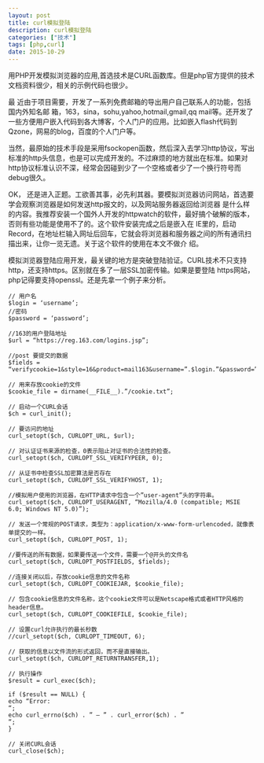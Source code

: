 ```yaml
---
layout: post
title: curl模拟登陆
description: curl模拟登陆
categories: ["技术"]
tags: [php,curl]
date: 2015-10-29
---
```


用PHP开发模拟浏览器的应用,首选技术是CURL函数库。但是php官方提供的技术文档资料很少，相关的示例代码也很少。<!-- more -->

最 近由于项目需要，开发了一系列免费邮箱的导出用户自己联系人的功能，包括国内外知名邮 箱，163，sina，sohu,yahoo,hotmail,gmail,qq mail等。还开发了一些方便用户嵌入代码到各大博客，个人门户的应用。比如嵌入flash代码到Qzone，网易的blog，百度的个人门户等。

当然，最原始的技术手段是采用fsockopen函数，然后深入去学习http协议，写出标准的http头信息，也是可以完成开发的。不过麻烦的地方就出在标准。如果对http协议标准认识不深，经常会因碰到少了一个空格或者少了一个换行符号而debug很久。

OK， 还是进入正题。工欲善其事，必先利其器。要模拟浏览器访问网站，首选要学会观察浏览器是如何发送http报文的，以及网站服务器返回给浏览器 是什么样的内容。我推荐安装一个国外人开发的httpwatch的软件，最好搞个破解的版本，否则有些功能是使用不了的。这个软件安装完成之后是嵌入在 IE里的，启动Record，在地址栏输入网址后回车，它就会将浏览器和服务器之间的所有通讯扫描出来，让你一览无遗。关于这个软件的使用在本文不做介 绍。

模拟浏览器登陆应用开发，最关键的地方是突破登陆验证。CURL技术不只支持http，还支持https。区别就在多了一层SSL加密传输。如果是要登陆 https网站，php记得要支持openssl。还是先拿一个例子来分析。

    // 用户名
    $login = ‘username’;
    //密码
    $password = ‘password’;

    //163的用户登陆地址
    $url = “https://reg.163.com/logins.jsp”;

    //post 要提交的数据
    $fields = “verifycookie=1&style=16&product=mail163&username=”.$login.”&password=”.$password.”&selType=jy&remUser=&secure=on&%B5%C7%C2%BC%D3%CA%CF%E4=%B5%C7%C2%BC%D3%CA%CF%E4″;

    // 用来存放cookie的文件
    $cookie_file = dirname(__FILE__).”/cookie.txt”;

    // 启动一个CURL会话
    $ch = curl_init();

    // 要访问的地址
    curl_setopt($ch, CURLOPT_URL, $url);

    // 对认证证书来源的检查，0表示阻止对证书的合法性的检查。
    curl_setopt($ch, CURLOPT_SSL_VERIFYPEER, 0);

    // 从证书中检查SSL加密算法是否存在
    curl_setopt($ch, CURLOPT_SSL_VERIFYHOST, 1);

    //模拟用户使用的浏览器，在HTTP请求中包含一个”user-agent”头的字符串。
    curl_setopt($ch, CURLOPT_USERAGENT, “Mozilla/4.0 (compatible; MSIE 6.0; Windows NT 5.0)”);

    // 发送一个常规的POST请求，类型为：application/x-www-form-urlencoded，就像表单提交的一样。
    curl_setopt($ch, CURLOPT_POST, 1);

    //要传送的所有数据，如果要传送一个文件，需要一个@开头的文件名
    curl_setopt($ch, CURLOPT_POSTFIELDS, $fields);

    //连接关闭以后，存放cookie信息的文件名称
    curl_setopt($ch, CURLOPT_COOKIEJAR, $cookie_file);

    // 包含cookie信息的文件名称，这个cookie文件可以是Netscape格式或者HTTP风格的header信息。
    curl_setopt($ch, CURLOPT_COOKIEFILE, $cookie_file);

    // 设置curl允许执行的最长秒数
    //curl_setopt($ch, CURLOPT_TIMEOUT, 6);

    // 获取的信息以文件流的形式返回，而不是直接输出。
    curl_setopt($ch, CURLOPT_RETURNTRANSFER,1);

    // 执行操作
    $result = curl_exec($ch);

    if ($result == NULL) {
    echo “Error:
    “;
    echo curl_errno($ch) . ” – ” . curl_error($ch) . ”
    “;
    }

    // 关闭CURL会话
    curl_close($ch); 